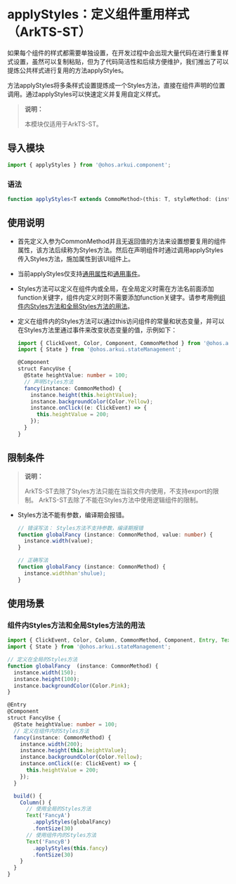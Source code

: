 # applyStyles：定义组件重用样式（ArkTS-ST）

如果每个组件的样式都需要单独设置，在开发过程中会出现大量代码在进行重复样式设置，虽然可以复制粘贴，但为了代码简洁性和后续方便维护，我们推出了可以提炼公共样式进行复用的方法applyStyles。


方法applyStyles将多条样式设置提炼成一个Styles方法，直接在组件声明的位置调用。通过applyStyles可以快速定义并复用自定义样式。

> **说明：**
>
> 本模块仅适用于ArkTS-ST。

## 导入模块

```ts
import { applyStyles } from '@ohos.arkui.component';
```

### 语法

```ts
function applyStyles<T extends CommoMethod>(this: T, styleMethod: (instance: CommonMethod) => void): T;
```

## 使用说明

- 首先定义入参为CommonMethod并且无返回值的方法来设置想要复用的组件属性，该方法后续称为Styles方法。然后在声明组件时通过调用applyStyles传入Styles方法，施加属性到该UI组件上。

- 当前applyStyles仅支持[通用属性](../../reference/apis-arkui/arkui-ts/ts-component-general-attributes.md)和[通用事件](../../reference/apis-arkui/arkui-ts/ts-component-general-events.md)。

- Styles方法可以定义在组件内或全局，在全局定义时需在方法名前面添加function关键字，组件内定义时则不需要添加function关键字。请参考用例[组件内Styles方法和全局Styles方法的用法](#组件内styles方法和全局styles方法的用法)。

- 定义在组件内的Styles方法可以通过this访问组件的常量和状态变量，并可以在Styles方法里通过事件来改变状态变量的值，示例如下：

  ```ts
  import { ClickEvent, Color, Component, CommonMethod } from '@ohos.arkui.component';
  import { State } from '@ohos.arkui.stateManagement';

  @Component
  struct FancyUse {
    @State heightValue: number = 100;
    // 声明Styles方法
    fancy(instance: CommonMethod) {
      instance.height(this.heightValue);
      instance.backgroundColor(Color.Yellow);
      instance.onClick((e: ClickEvent) => {
        this.heightValue = 200;
      });
    }
  }
  ```

## 限制条件

> **说明：**
>
> ArkTS-ST去除了Styles方法只能在当前文件内使用，不支持export的限制。
> ArkTS-ST去除了不能在Styles方法中使用逻辑组件的限制。


- Styles方法不能有参数，编译期会报错。

  ```ts
  // 错误写法： Styles方法不支持参数，编译期报错
  function globalFancy (instance: CommonMethod, value: number) {
    instance.width(value);
  }

  // 正确写法
  function globalFancy (instance: CommonMethod) {
    instance.widthhan'shulue);
  }
  ```

## 使用场景

### 组件内Styles方法和全局Styles方法的用法

```ts
import { ClickEvent, Color, Column, CommonMethod, Component, Entry, Text, applyStyles } from '@ohos.arkui.component';
import { State } from '@ohos.arkui.stateManagement';

// 定义在全局的Styles方法
function globalFancy  (instance: CommonMethod) {
  instance.width(150);
  instance.height(100);
  instance.backgroundColor(Color.Pink);
}

@Entry
@Component
struct FancyUse {
  @State heightValue: number = 100;
  // 定义在组件内的Styles方法
  fancy(instance: CommonMethod) {
    instance.width(200);
    instance.height(this.heightValue);
    instance.backgroundColor(Color.Yellow);
    instance.onClick((e: ClickEvent) => {
      this.heightValue = 200;
    });
  }

  build() {
    Column() {
      // 使用全局的Styles方法
      Text('FancyA')
        .applyStyles(globalFancy)
        .fontSize(30)
      // 使用组件内的Styles方法
      Text('FancyB')
        .applyStyles(this.fancy)
        .fontSize(30)
    }
  }
}
```
